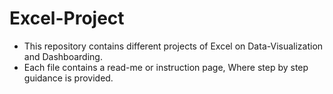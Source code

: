 # Excel-Project

- This repository contains different projects of
  Excel on Data-Visualization and Dashboarding.
- Each file contains a read-me or instruction page, Where step by step guidance is provided.
